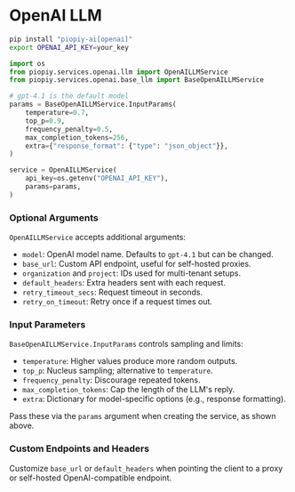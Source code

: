 # OpenAI LLM

```bash
pip install "piopiy-ai[openai]"
export OPENAI_API_KEY=your_key
```

```python
import os
from piopiy.services.openai.llm import OpenAILLMService
from piopiy.services.openai.base_llm import BaseOpenAILLMService

# gpt-4.1 is the default model
params = BaseOpenAILLMService.InputParams(
    temperature=0.7,
    top_p=0.9,
    frequency_penalty=0.5,
    max_completion_tokens=256,
    extra={"response_format": {"type": "json_object"}},
)

service = OpenAILLMService(
    api_key=os.getenv("OPENAI_API_KEY"),
    params=params,
)
```

### Optional Arguments

`OpenAILLMService` accepts additional arguments:

- `model`: OpenAI model name. Defaults to `gpt-4.1` but can be changed.
- `base_url`: Custom API endpoint, useful for self-hosted proxies.
- `organization` and `project`: IDs used for multi-tenant setups.
- `default_headers`: Extra headers sent with each request.
- `retry_timeout_secs`: Request timeout in seconds.
- `retry_on_timeout`: Retry once if a request times out.

### Input Parameters

`BaseOpenAILLMService.InputParams` controls sampling and limits:

- `temperature`: Higher values produce more random outputs.
- `top_p`: Nucleus sampling; alternative to `temperature`.
- `frequency_penalty`: Discourage repeated tokens.
- `max_completion_tokens`: Cap the length of the LLM's reply.
- `extra`: Dictionary for model-specific options (e.g., response formatting).

Pass these via the `params` argument when creating the service, as shown above.

### Custom Endpoints and Headers

Customize `base_url` or `default_headers` when pointing the client to a proxy or self-hosted OpenAI-compatible endpoint.

